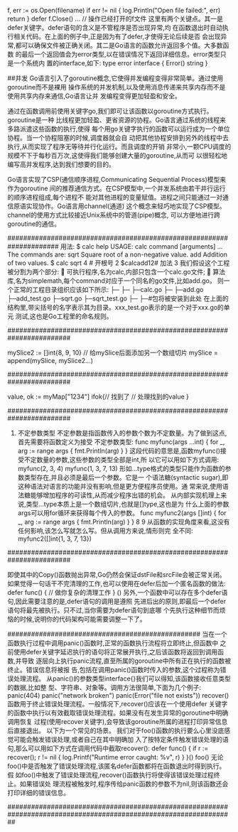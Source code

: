f, err := os.Open(filename) if err != nil {
        log.Println("Open file failed:", err)
return }
defer f.Close()
... // 操作已经打开的f文件
这里有两个关键点。其一是defer关键字。defer语句的含义是不管程序是否出现异常,均 在函数退出时自动执行相关代码。在上面的例子中,正是因为有了defer,才使得无论后续是否 会出现异常,都可以确保文件被正确关闭。其二是Go语言的函数允许返回多个值。大多数函数 的最后一个返回值会为error类型,以在错误情况下返回详细信息。error类型只是一个系统内 置的interface,如下:
type error interface { Error() string
}


##并发
Go语言引入了goroutine概念,它使得并发编程变得非常简单。通过使用goroutine而不是裸用 操作系统的并发机制,以及使用消息传递来共享内存而不是使用共享内存来通信,Go语言让并 发编程变得更加轻盈和安全。


通过在函数调用前使用关键字go,我们即可让该函数以goroutine方式执行。goroutine是一种 比线程更加轻盈、更省资源的协程。Go语言通过系统的线程来多路派遣这些函数的执行,使得 每个用go关键字执行的函数可以运行成为一个单位协程。当一个协程阻塞的时候,调度器就会自 动把其他协程安排到另外的线程中去执行,从而实现了程序无等待并行化运行。而且调度的开销 非常小,一颗CPU调度的规模不下于每秒百万次,这使得我们能够创建大量的goroutine,从而可 以很轻松地编写高并发程序,达到我们想要的目的。


Go语言实现了CSP(通信顺序进程,Communicating Sequential Process)模型来作为goroutine 间的推荐通信方式。在CSP模型中,一个并发系统由若干并行运行的顺序进程组成,每个进程不 能对其他进程的变量赋值。进程之间只能通过一对通信原语实现协作。Go语言用channel(通道) 这个概念来轻巧地实现了CSP模型。channel的使用方式比较接近Unix系统中的管道(pipe)概念, 可以方便地进行跨goroutine的通信。



#####################################################################
用法:
    $ calc help
    USAGE: calc command [arguments] ...
    The commands are:
    sqrt       Square root of a non-negative value.
    add        Addition of two values.
$ calc sqrt 4 # 开根号 2
$calcadd12# 加法 3
我们假设这个工程被分割为两个部分:
 可执行程序,名为calc,内部只包含一个calc.go文件;
 算法库,名为simplemath,每个command对应于一个同名的go文件,比如add.go。
则一个正常的工程目录组织应该如下所示:
<calcproj> ├─<src>
├─<calc> ├─calc.go
├─<simplemath> ├─add.go
├─add_test.go ├─sqrt.go ├─sqrt_test.go
├─<bin> ├─<pkg>#包将被安装到此处
在上面的结构里,带尖括号的名字表示其为目录。xxx_test.go表示的是一个对于xxx.go的单元 测试,这也是Go工程里的命名规则。



########################################################################

mySlice2 := []int{8, 9, 10}
// 给mySlice后面添加另一个数组切片
mySlice = append(mySlice, mySlice2...)

########################################################################

value, ok := myMap["1234"] ifok{// 找到了
// 处理找到的value }

########################################################################


1. 不定参数类型
不定参数是指函数传入的参数个数为不定数量。为了做到这点,首先需要将函数定义为接受 不定参数类型:
  func myfunc(args ...int) {
for _, arg := range args {
        fmt.Println(arg)
    }
} 这段代码的意思是,函数myfunc()接受不定数量的参数,这些参数的类型全部是int,所
以它可以用如下方式调用:
    myfunc(2, 3, 4)
    myfunc(1, 3, 7, 13)
 形如...type格式的类型只能作为函数的参数类型存在,并且必须是最后一个参数。它是一 个语法糖(syntactic sugar),即这种语法对语言的功能并没有影响,但是更方便程序员使用。通 常来说,使用语法糖能够增加程序的可读性,从而减少程序出错的机会。
从内部实现机理上来说,类型...type本质上是一个数组切片,也就是[]type,这也是为 什么上面的参数args可以用for循环来获得每个传入的参数。
  func myfunc2(args []int) {
for _, arg := range args {
        fmt.Println(arg)
    }
}
8
9
 从函数的实现角度来看,这没有任何影响,该怎么写就怎么写。但从调用方来说,情形则完 全不同:
myfunc2([]int{1, 3, 7, 13})


########################################################################


即使其中的Copy()函数抛出异常,Go仍然会保证dstFile和srcFile会被正常关闭。 如果觉得一句话干不完清理的工作,也可以使用在defer后加一个匿名函数的做法:
defer func() {
// 做你复杂的清理工作
} () 另外,一个函数中可以存在多个defer语句,因此需要注意的是,defer语句的调用是遵照
  先进后出的原则,即最后一个defer语句将最先被执行。只不过,当你需要为defer语句到底哪 个先执行这种细节而烦恼的时候,说明你的代码架构可能需要调整一下了。

#################################################
当在一个函数执行过程中调用panic()函数时,正常的函数执行流程将立即终止,但函数中 之前使用defer关键字延迟执行的语句将正常展开执行,之后该函数将返回到调用函数,并导致 逐层向上执行panic流程,直至所属的goroutine中所有正在执行的函数被终止。错误信息将被报 告,包括在调用panic()函数时传入的参数,这个过程称为错误处理流程。
从panic()的参数类型interface{}我们可以得知,该函数接收任意类型的数据,比如整 型、字符串、对象等。调用方法很简单,下面为几个例子:
panic(404)
panic("network broken") panic(Error("file not exists"))
recover()函数用于终止错误处理流程。一般情况下,recover()应该在一个使用defer 关键字的函数中执行以有效截取错误处理流程。如果没有在发生异常的goroutine中明确调用恢复 过程(使用recover关键字),会导致该goroutine所属的进程打印异常信息后直接退出。
以下为一个常见的场景。
我们对于foo()函数的执行要么心里没底感觉可能会触发错误处理,或者自己在其中明确加 入了按特定条件触发错误处理的语句,那么可以用如下方式在调用代码中截取recover():
defer func() {
if r := recover(); r != nil {
            log.Printf("Runtime error caught: %v", r)
        }
}()
foo() 无论foo()中是否触发了错误处理流程,该匿名defer函数都将在函数退出时得到执行。假
如foo()中触发了错误处理流程,recover()函数执行将使得该错误处理过程终止。如果错误处 理流程被触发时,程序传给panic函数的参数不为nil,则该函数还会打印详细的错误信息。

##################################################################################################################




